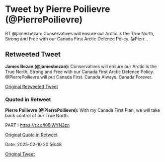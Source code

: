 # Tweet by Pierre Poilievre (@PierrePoilievre)

RT @jamesbezan: Conservatives will ensure our Arctic is the True North, Strong and Free with our Canada First Arctic Defence Policy. @Pierr…

## Retweeted Tweet

**James Bezan (@jamesbezan):** Conservatives will ensure our Arctic is the True North, Strong and Free with our Canada First Arctic Defence Policy. @PierrePoilievre will put Canada First. Canada Always. Canada Forever.

[Original Retweeted Tweet](https://x.com/jamesbezan/status/1888921031852564708)

### Quoted in Retweet

**Pierre Poilievre (@PierrePoilievre):** With my Canada First Plan, we will take back control of our True North.

PART I https://t.co/l05iWYN3zn

[Original Quote in Retweet](https://x.com/PierrePoilievre/status/1888890905744310292)

Date: 2025-02-10 20:56:48

[Original Tweet](https://x.com/PierrePoilievre/status/1889055941892493600)
